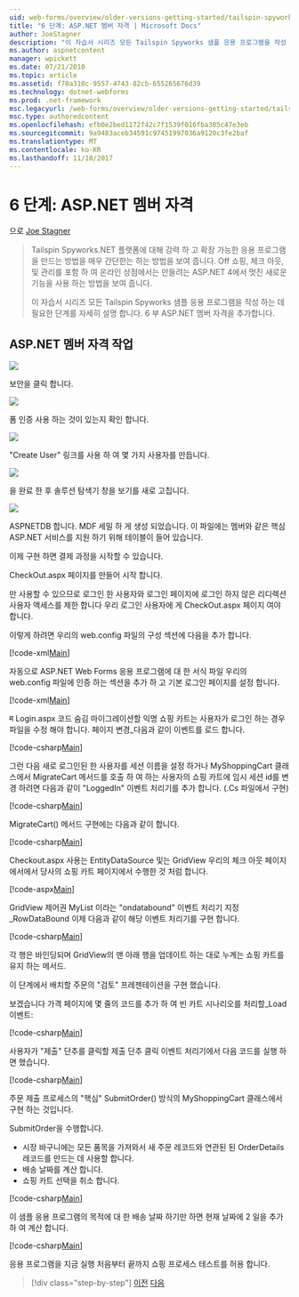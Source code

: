 ```yaml
---
uid: web-forms/overview/older-versions-getting-started/tailspin-spyworks/tailspin-spyworks-part-6
title: "6 단계: ASP.NET 멤버 자격 | Microsoft Docs"
author: JoeStagner
description: "이 자습서 시리즈 모든 Tailspin Spyworks 샘플 응용 프로그램을 작성 하는 데 필요한 단계를 자세히 설명 합니다. 6 부 ASP.NET 멤버 자격을 추가합니다."
ms.author: aspnetcontent
manager: wpickett
ms.date: 07/21/2010
ms.topic: article
ms.assetid: f70a310c-9557-4743-82cb-655265676d39
ms.technology: dotnet-webforms
ms.prod: .net-framework
msc.legacyurl: /web-forms/overview/older-versions-getting-started/tailspin-spyworks/tailspin-spyworks-part-6
msc.type: authoredcontent
ms.openlocfilehash: efb0e2bed1172f42c7f1539f016fba305c47e3eb
ms.sourcegitcommit: 9a9483aceb34591c97451997036a9120c3fe2baf
ms.translationtype: MT
ms.contentlocale: ko-KR
ms.lasthandoff: 11/10/2017
---
```

<a name="part-6-aspnet-membership"></a>6 단계: ASP.NET 멤버 자격
====================
으로 [Joe Stagner](https://github.com/JoeStagner)

> Tailspin Spyworks.NET 플랫폼에 대해 강력 하 고 확장 가능한 응용 프로그램을 만드는 방법을 매우 간단한는 하는 방법을 보여 줍니다. Off 쇼핑, 체크 아웃, 및 관리를 포함 하 여 온라인 상점에서는 만들려는 ASP.NET 4에서 멋진 새로운 기능을 사용 하는 방법을 보여 줍니다.
> 
> 이 자습서 시리즈 모든 Tailspin Spyworks 샘플 응용 프로그램을 작성 하는 데 필요한 단계를 자세히 설명 합니다. 6 부 ASP.NET 멤버 자격을 추가합니다.


## <a id="_Toc260221672"></a>ASP.NET 멤버 자격 작업

![](tailspin-spyworks-part-6/_static/image1.png)

보안을 클릭 합니다.

![](tailspin-spyworks-part-6/_static/image1.jpg)

폼 인증 사용 하는 것이 있는지 확인 합니다.

![](tailspin-spyworks-part-6/_static/image2.jpg)

"Create User" 링크를 사용 하 여 몇 가지 사용자를 만듭니다.

![](tailspin-spyworks-part-6/_static/image3.jpg)

을 완료 한 후 솔루션 탐색기 창을 보기를 새로 고칩니다.

![](tailspin-spyworks-part-6/_static/image2.png)

ASPNETDB 합니다. MDF 세밀 하 게 생성 되었습니다. 이 파일에는 멤버와 같은 핵심 ASP.NET 서비스를 지원 하기 위해 테이블이 들어 있습니다.

이제 구현 하면 결제 과정을 시작할 수 있습니다.

CheckOut.aspx 페이지를 만들어 시작 합니다.

만 사용할 수 있으므로 로그인 한 사용자와 로그인 페이지에 로그인 하지 않은 리디렉션 사용자 액세스를 제한 합니다 우리 로그인 사용자에 게 CheckOut.aspx 페이지 여야 합니다.

이렇게 하려면 우리의 web.config 파일의 구성 섹션에 다음을 추가 합니다.

[!code-xml[Main](tailspin-spyworks-part-6/samples/sample1.xml)]

자동으로 ASP.NET Web Forms 응용 프로그램에 대 한 서식 파일 우리의 web.config 파일에 인증 하는 섹션을 추가 하 고 기본 로그인 페이지를 설정 합니다.

[!code-xml[Main](tailspin-spyworks-part-6/samples/sample2.xml)]

म Login.aspx 코드 숨김 마이그레이션할 익명 쇼핑 카트는 사용자가 로그인 하는 경우 파일을 수정 해야 합니다. 페이지 변경\_다음과 같이 이벤트를 로드 합니다.

[!code-csharp[Main](tailspin-spyworks-part-6/samples/sample3.cs)]

그런 다음 새로 로그인된 한 사용자를 세션 이름을 설정 하거나 MyShoppingCart 클래스에서 MigrateCart 메서드를 호출 하 여 하는 사용자의 쇼핑 카트에 임시 세션 id를 변경 하려면 다음과 같이 "LoggedIn" 이벤트 처리기를 추가 합니다. (.Cs 파일에서 구현)

[!code-csharp[Main](tailspin-spyworks-part-6/samples/sample4.cs)]

MigrateCart() 메서드 구현에는 다음과 같이 합니다.

[!code-csharp[Main](tailspin-spyworks-part-6/samples/sample5.cs)]

Checkout.aspx 사용는 EntityDataSource 및는 GridView 우리의 체크 아웃 페이지에서에서 당사의 쇼핑 카트 페이지에서 수행한 것 처럼 합니다.

[!code-aspx[Main](tailspin-spyworks-part-6/samples/sample6.aspx)]

GridView 제어권 MyList 이라는 "ondatabound" 이벤트 처리기 지정\_RowDataBound 이제 다음과 같이 해당 이벤트 처리기를 구현 합니다.

[!code-csharp[Main](tailspin-spyworks-part-6/samples/sample7.cs)]

각 행은 바인딩되며 GridView의 맨 아래 행을 업데이트 하는 대로 누계는 쇼핑 카트를 유지 하는 메서드.

이 단계에서 배치할 주문의 "검토" 프레젠테이션을 구현 했습니다.

보겠습니다 가격 페이지에 몇 줄의 코드를 추가 하 여 빈 카트 시나리오를 처리할\_Load 이벤트:

[!code-csharp[Main](tailspin-spyworks-part-6/samples/sample8.cs)]

사용자가 "제출" 단추를 클릭할 제출 단추 클릭 이벤트 처리기에서 다음 코드를 실행 하면 했습니다.

[!code-csharp[Main](tailspin-spyworks-part-6/samples/sample9.cs)]

주문 제출 프로세스의 "핵심" SubmitOrder() 방식의 MyShoppingCart 클래스에서 구현 하는 것입니다.

SubmitOrder을 수행합니다.

- 시장 바구니에는 모든 품목을 가져와서 새 주문 레코드와 연관된 된 OrderDetails 레코드를 만드는 데 사용할 합니다.
- 배송 날짜를 계산 합니다.
- 쇼핑 카트 선택을 취소 합니다.


[!code-csharp[Main](tailspin-spyworks-part-6/samples/sample10.cs)]

이 샘플 응용 프로그램의 목적에 대 한 배송 날짜 하기만 하면 현재 날짜에 2 일을 추가 하 여 계산 합니다.

[!code-csharp[Main](tailspin-spyworks-part-6/samples/sample11.cs)]

응용 프로그램을 지금 실행 처음부터 끝까지 쇼핑 프로세스 테스트를 허용 합니다.

>[!div class="step-by-step"]
[이전](tailspin-spyworks-part-5.md)
[다음](tailspin-spyworks-part-7.md)
